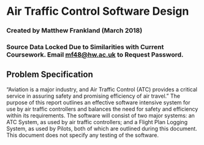 # Air Traffic Control Software Design

### Created by Matthew Frankland (March 2018)
### Source Data Locked Due to Similarities with Current Coursework. Email mf48@hw.ac.uk to Request Password.

## Problem Specification

“Aviation is a major industry, and Air Traffic Control (ATC) provides a critical service in assuring safety and promising efficiency of air travel.” The purpose of this report outlines an effective software intensive system for use by air traffic controllers and balances the need for safety and efficiency within its requirements. The software will consist of two major systems: an ATC System, as used by air traffic controllers; and a Flight Plan Logging System, as used by Pilots, both of which are outlined during this document. This document does not specify any testing of the software.
